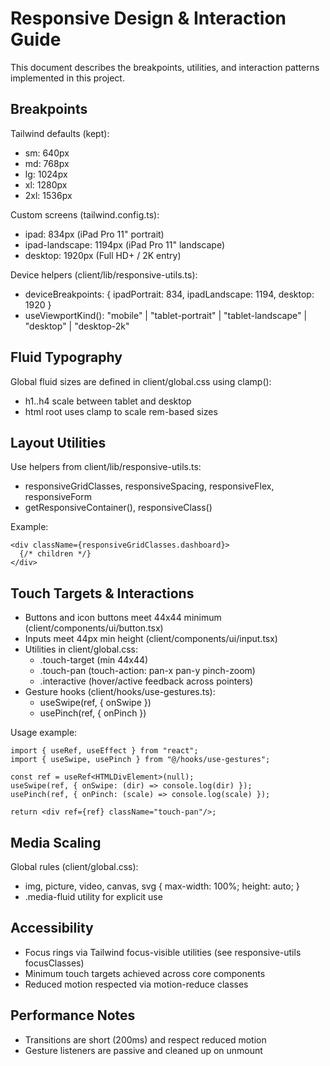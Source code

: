 # Responsive Design & Interaction Guide

This document describes the breakpoints, utilities, and interaction patterns implemented in this project.

## Breakpoints
Tailwind defaults (kept):
- sm: 640px
- md: 768px
- lg: 1024px
- xl: 1280px
- 2xl: 1536px

Custom screens (tailwind.config.ts):
- ipad: 834px (iPad Pro 11" portrait)
- ipad-landscape: 1194px (iPad Pro 11" landscape)
- desktop: 1920px (Full HD+ / 2K entry)

Device helpers (client/lib/responsive-utils.ts):
- deviceBreakpoints: { ipadPortrait: 834, ipadLandscape: 1194, desktop: 1920 }
- useViewportKind(): "mobile" | "tablet-portrait" | "tablet-landscape" | "desktop" | "desktop-2k"

## Fluid Typography
Global fluid sizes are defined in client/global.css using clamp():
- h1..h4 scale between tablet and desktop
- html root uses clamp to scale rem-based sizes

## Layout Utilities
Use helpers from client/lib/responsive-utils.ts:
- responsiveGridClasses, responsiveSpacing, responsiveFlex, responsiveForm
- getResponsiveContainer(), responsiveClass()

Example:
```tsx
<div className={responsiveGridClasses.dashboard}>
  {/* children */}
</div>
```

## Touch Targets & Interactions
- Buttons and icon buttons meet 44x44 minimum (client/components/ui/button.tsx)
- Inputs meet 44px min height (client/components/ui/input.tsx)
- Utilities in client/global.css:
  - .touch-target (min 44x44)
  - .touch-pan (touch-action: pan-x pan-y pinch-zoom)
  - .interactive (hover/active feedback across pointers)
- Gesture hooks (client/hooks/use-gestures.ts):
  - useSwipe(ref, { onSwipe })
  - usePinch(ref, { onPinch })

Usage example:
```tsx
import { useRef, useEffect } from "react";
import { useSwipe, usePinch } from "@/hooks/use-gestures";

const ref = useRef<HTMLDivElement>(null);
useSwipe(ref, { onSwipe: (dir) => console.log(dir) });
usePinch(ref, { onPinch: (scale) => console.log(scale) });

return <div ref={ref} className="touch-pan"/>;
```

## Media Scaling
Global rules (client/global.css):
- img, picture, video, canvas, svg { max-width: 100%; height: auto; }
- .media-fluid utility for explicit use

## Accessibility
- Focus rings via Tailwind focus-visible utilities (see responsive-utils focusClasses)
- Minimum touch targets achieved across core components
- Reduced motion respected via motion-reduce classes

## Performance Notes
- Transitions are short (200ms) and respect reduced motion
- Gesture listeners are passive and cleaned up on unmount
